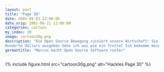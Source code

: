 ```yaml
---
layout: post
title: "Page 30"
date: 2003-08-03 12:00:00
date_orig: 2001-06-21 12:00:00
categories: cartoon
my_index: 30
image: cartoon30g.png
description: "Die Open Source Bewegung ruiniert unsere Wirtschaft! Sie untergräbt seriöse Softwareunternehmen mit ihrer antikapitalistischen Hippy-Philosophie Heißt das du sagst mir dass du eher hunderte Dollars für ein Microsoft Produkt ausgeben würdest als eins zu nutzen, dass besser ist und nichts kostet
Hunderte Dollars ausgeben Sehe ich aus wie ein Trottel Ich bekomme meine ganze Software von WAREZ sites marcus hackles"
germantitle: "Marcus macht Open Source Software runter"
---
```


{% include figure.html src="cartoon30g.png" alt="Hackles Page 30"  %}

